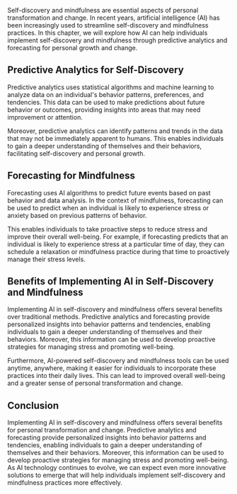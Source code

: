 
Self-discovery and mindfulness are essential aspects of personal transformation and change. In recent years, artificial intelligence (AI) has been increasingly used to streamline self-discovery and mindfulness practices. In this chapter, we will explore how AI can help individuals implement self-discovery and mindfulness through predictive analytics and forecasting for personal growth and change.

Predictive Analytics for Self-Discovery
---------------------------------------

Predictive analytics uses statistical algorithms and machine learning to analyze data on an individual's behavior patterns, preferences, and tendencies. This data can be used to make predictions about future behavior or outcomes, providing insights into areas that may need improvement or attention.

Moreover, predictive analytics can identify patterns and trends in the data that may not be immediately apparent to humans. This enables individuals to gain a deeper understanding of themselves and their behaviors, facilitating self-discovery and personal growth.

Forecasting for Mindfulness
---------------------------

Forecasting uses AI algorithms to predict future events based on past behavior and data analysis. In the context of mindfulness, forecasting can be used to predict when an individual is likely to experience stress or anxiety based on previous patterns of behavior.

This enables individuals to take proactive steps to reduce stress and improve their overall well-being. For example, if forecasting predicts that an individual is likely to experience stress at a particular time of day, they can schedule a relaxation or mindfulness practice during that time to proactively manage their stress levels.

Benefits of Implementing AI in Self-Discovery and Mindfulness
-------------------------------------------------------------

Implementing AI in self-discovery and mindfulness offers several benefits over traditional methods. Predictive analytics and forecasting provide personalized insights into behavior patterns and tendencies, enabling individuals to gain a deeper understanding of themselves and their behaviors. Moreover, this information can be used to develop proactive strategies for managing stress and promoting well-being.

Furthermore, AI-powered self-discovery and mindfulness tools can be used anytime, anywhere, making it easier for individuals to incorporate these practices into their daily lives. This can lead to improved overall well-being and a greater sense of personal transformation and change.

Conclusion
----------

Implementing AI in self-discovery and mindfulness offers several benefits for personal transformation and change. Predictive analytics and forecasting provide personalized insights into behavior patterns and tendencies, enabling individuals to gain a deeper understanding of themselves and their behaviors. Moreover, this information can be used to develop proactive strategies for managing stress and promoting well-being. As AI technology continues to evolve, we can expect even more innovative solutions to emerge that will help individuals implement self-discovery and mindfulness practices more effectively.
